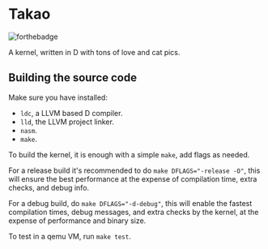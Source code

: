 # Takao

![forthebadge](https://forthebadge.com/images/badges/contains-cat-gifs.svg)

A kernel, written in D with tons of love and cat pics.

## Building the source code

Make sure you have installed:

* `ldc`, a LLVM based D compiler.
* `lld`, the LLVM project linker.
* `nasm`.
* `make`.

To build the kernel, it is enough with a simple `make`, add flags as needed.

For a release build it's recommended to do `make DFLAGS="-release -O"`, this will
ensure the best performance at the expense of compilation time, extra checks, and
debug info.

For a debug build, do `make DFLAGS="-d-debug"`, this will enable the fastest
compilation times, debug messages, and extra checks by the kernel, at the expense
of performance and binary size.

To test in a qemu VM, run `make test`.
